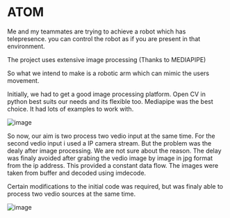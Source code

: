 # ATOM
Me and my teammates are trying to achieve a robot which has telepresence.
you can control the robot as if you are present in that environment.

The project uses extensive image processing (Thanks to MEDIAPIPE) 

So what we intend to make is a robotic arm which can mimic the users movement.

Initially, we had to get a good image processing platform. Open CV in python best suits our needs and its flexible too.
Mediapipe was the best choice. It had lots of examples to work with.


![image](https://user-images.githubusercontent.com/57059472/112523878-390a9280-8dc5-11eb-9ac4-e6f2336abd4d.png)


So now, our aim is two process two vedio input at the same time. For the second vedio input i used a IP camera stream. 
But the problem was the dealy after image processing. We are not sure about the reason. 
The delay was finaly avoided after grabing the vedio image by image in jpg format from the ip address. This provided a constant data flow. The images were taken from buffer and decoded using imdecode.

Certain modifications to the initial code was required, but was finaly able to process two vedio sources at the same time.

![image](https://user-images.githubusercontent.com/57059472/112524949-64da4800-8dc6-11eb-96cf-6e1cc856a016.png)


